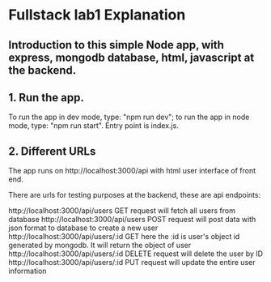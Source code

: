 # Fullstack lab1 Explanation
## Introduction to this simple Node app, with express, mongodb database, html, javascript at the backend.
## 1. Run the app.
To run the app in dev mode, type: "npm run dev";  to run the app in node mode, type: "npm run start". Entry point is index.js.

## 2. Different URLs 
The app runs on http://localhost:3000/api with html user interface of front end.


There are urls for testing purposes at the backend, these are api endpoints:

http://localhost:3000/api/users  GET request will fetch all users from database
http://localhost:3000/api/users  POST request will post data with json format to database to create a new user
http://localhost:3000/api/users/:id  GET here the :id is user's object id generated by mongodb. It will return the object of user
http://localhost:3000/api/users/:id  DELETE request will delete the user by ID
http://localhost:3000/api/users/:id  PUT request will update the entire user information



